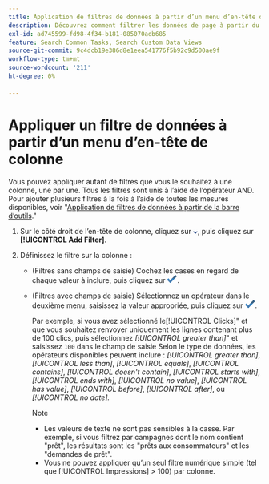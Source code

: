 ```yaml
---
title: Application de filtres de données à partir d’un menu d’en-tête de colonne
description: Découvrez comment filtrer les données de page à partir du menu d’en-tête d’une colonne.
exl-id: ad745599-fd98-4f34-b181-085070adb685
feature: Search Common Tasks, Search Custom Data Views
source-git-commit: 9c4dcb19e386d8e1eea541776f5b92c9d500ae9f
workflow-type: tm+mt
source-wordcount: '211'
ht-degree: 0%

---
```


# Appliquer un filtre de données à partir d’un menu d’en-tête de colonne

Vous pouvez appliquer autant de filtres que vous le souhaitez à une colonne, une par une. Tous les filtres sont unis à l’aide de l’opérateur AND. Pour ajouter plusieurs filtres à la fois à l’aide de toutes les mesures disponibles, voir &quot;[Application de filtres de données à partir de la barre d’outils](column-filter-apply-from-toolbar.md).&quot;

1. Sur le côté droit de l’en-tête de colonne, cliquez sur ![Flèche vers le bas](/help/search-social-commerce/assets/arrow-down-dropdown.png "Flèche vers le bas"), puis cliquez sur **[!UICONTROL Add Filter]**.

1. Définissez le filtre sur la colonne :

   * (Filtres sans champs de saisie) Cochez les cases en regard de chaque valeur à inclure, puis cliquez sur ![Mettre à jour le filtre](/help/search-social-commerce/assets/select.png "Mettre à jour le filtre").

   * (Filtres avec champs de saisie) Sélectionnez un opérateur dans le deuxième menu, saisissez la valeur appropriée, puis cliquez sur ![Mettre à jour le filtre](/help/search-social-commerce/assets/select.png "Mettre à jour le filtre").

     Par exemple, si vous avez sélectionné le[!UICONTROL Clicks]&quot; et que vous souhaitez renvoyer uniquement les lignes contenant plus de 100 clics, puis sélectionnez *[!UICONTROL greater than]*&quot; et saisissez `100` dans le champ de saisie Selon le type de données, les opérateurs disponibles peuvent inclure : *[!UICONTROL greater than]*, *[!UICONTROL less than]*, *[!UICONTROL equals]*, *[!UICONTROL contains]*, *[!UICONTROL doesn't contain]*, *[!UICONTROL starts with]*, *[!UICONTROL ends with]*, *[!UICONTROL no value]*, *[!UICONTROL has value]*, *[!UICONTROL before]*, *[!UICONTROL after]*, ou *[!UICONTROL no date].*

     >[!NOTE]
     >
     >* Les valeurs de texte ne sont pas sensibles à la casse. Par exemple, si vous filtrez par campagnes dont le nom contient &quot;prêt&quot;, les résultats sont les &quot;prêts aux consommateurs&quot; et les &quot;demandes de prêt&quot;.
     >* Vous ne pouvez appliquer qu’un seul filtre numérique simple (tel que [!UICONTROL Impressions] \> 100) par colonne.

